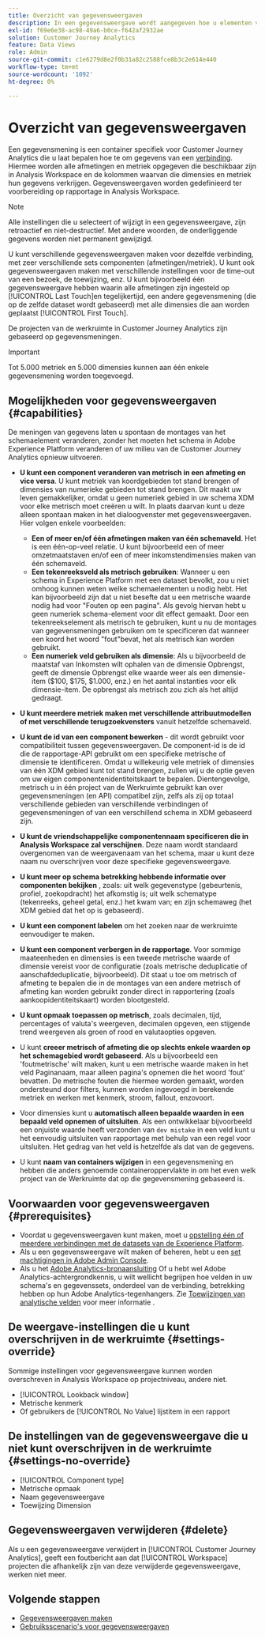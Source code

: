 ```yaml
---
title: Overzicht van gegevensweergaven
description: In een gegevensweergave wordt aangegeven hoe u elementen van de gegevens in de verbinding met de Customer Journey Analytics wilt interpreteren, zoals metriek, afmetingen, sessies, enzovoort.
exl-id: f69e6e38-ac98-49a6-b0ce-f642af2932ae
solution: Customer Journey Analytics
feature: Data Views
role: Admin
source-git-commit: c1e6279d8e2f0b31a82c2588fce8b3c2e614e440
workflow-type: tm+mt
source-wordcount: '1092'
ht-degree: 0%

---
```


# Overzicht van gegevensweergaven

Een gegevensmening is een container specifiek voor Customer Journey Analytics die u laat bepalen hoe te om gegevens van een [verbinding](/help/connections/create-connection.md). Hiermee worden alle afmetingen en metriek opgegeven die beschikbaar zijn in Analysis Workspace en de kolommen waarvan die dimensies en metriek hun gegevens verkrijgen. Gegevensweergaven worden gedefinieerd ter voorbereiding op rapportage in Analysis Workspace.

>[!NOTE]
>
>Alle instellingen die u selecteert of wijzigt in een gegevensweergave, zijn retroactief en niet-destructief. Met andere woorden, de onderliggende gegevens worden niet permanent gewijzigd.

U kunt verschillende gegevensweergaven maken voor dezelfde verbinding, met zeer verschillende sets componenten (afmetingen/metriek). U kunt ook gegevensweergaven maken met verschillende instellingen voor de time-out van een bezoek, de toewijzing, enz. U kunt bijvoorbeeld één gegevensweergave hebben waarin alle afmetingen zijn ingesteld op [!UICONTROL Last Touch]en tegelijkertijd, een andere gegevensmening (die op de zelfde dataset wordt gebaseerd) met alle dimensies die aan worden geplaatst [!UICONTROL First Touch].

De projecten van de werkruimte in Customer Journey Analytics zijn gebaseerd op gegevensmeningen.

>[!IMPORTANT]
>
>Tot 5.000 metriek en 5.000 dimensies kunnen aan één enkele gegevensmening worden toegevoegd.

## Mogelijkheden voor gegevensweergaven {#capabilities}

De meningen van gegevens laten u spontaan de montages van het schemaelement veranderen, zonder het moeten het schema in Adobe Experience Platform veranderen of uw milieu van de Customer Journey Analytics opnieuw uitvoeren.

* **U kunt een component veranderen van metrisch in een afmeting en vice versa**. U kunt metriek van koordgebieden tot stand brengen of dimensies van numerieke gebieden tot stand brengen. Dit maakt uw leven gemakkelijker, omdat u geen numeriek gebied in uw schema XDM voor elke metrisch moet creëren u wilt. In plaats daarvan kunt u deze alleen spontaan maken in het dialoogvenster met gegevensweergaven. Hier volgen enkele voorbeelden:
   * **Een of meer en/of één afmetingen maken van één schemaveld**. Het is een één-op-veel relatie. U kunt bijvoorbeeld een of meer omzetmaatstaven en/of een of meer inkomstendimensies maken van één schemaveld.
   * **Een tekenreeksveld als metrisch gebruiken**: Wanneer u een schema in Experience Platform met een dataset bevolkt, zou u niet omhoog kunnen weten welke schemaelementen u nodig hebt. Het kan bijvoorbeeld zijn dat u niet besefte dat u een metrische waarde nodig had voor &quot;Fouten op een pagina&quot;. Als gevolg hiervan hebt u geen numeriek schema-element voor dit effect gemaakt. Door een tekenreekselement als metrisch te gebruiken, kunt u nu de montages van gegevensmeningen gebruiken om te specificeren dat wanneer een koord het woord &quot;fout&quot;bevat, het als metrisch kan worden gebruikt.
   * **Een numeriek veld gebruiken als dimensie**: Als u bijvoorbeeld de maatstaf van Inkomsten wilt ophalen van de dimensie Opbrengst, geeft de dimensie Opbrengst elke waarde weer als een dimensie-item ($100, $175, $1.000, enz.) en het aantal instanties voor elk dimensie-item. De opbrengst als metrisch zou zich als het altijd gedraagt.

* **U kunt meerdere metriek maken met verschillende attribuutmodellen of met verschillende terugzoekvensters** vanuit hetzelfde schemaveld.

* **U kunt de id van een component bewerken** - dit wordt gebruikt voor compatibiliteit tussen gegevensweergaven. De component-id is de id die de rapportage-API gebruikt om een specifieke metrische of dimensie te identificeren. Omdat u willekeurig vele metriek of dimensies van één XDM gebied kunt tot stand brengen, zullen wij u de optie geven om uw eigen componentenidentiteitskaart te bepalen. Dientengevolge, metrisch u in één project van de Werkruimte gebruikt kan over gegevensmeningen (en API) compatibel zijn, zelfs als zij op totaal verschillende gebieden van verschillende verbindingen of gegevensmeningen of van een verschillend schema in XDM gebaseerd zijn.

* **U kunt de vriendschappelijke componentennaam specificeren die in Analysis Workspace zal verschijnen**. Deze naam wordt standaard overgenomen van de weergavenaam van het schema, maar u kunt deze naam nu overschrijven voor deze specifieke gegevensweergave.

* **U kunt meer op schema betrekking hebbende informatie over componenten bekijken** , zoals: uit welk gegevenstype (gebeurtenis, profiel, zoekopdracht) het afkomstig is; uit welk schematype (tekenreeks, geheel getal, enz.) het kwam van; en zijn schemaweg (het XDM gebied dat het op is gebaseerd).

* **U kunt een component labelen** om het zoeken naar de werkruimte eenvoudiger te maken.

* **U kunt een component verbergen in de rapportage**. Voor sommige maateenheden en dimensies is een tweede metrische waarde of dimensie vereist voor de configuratie (zoals metrische deduplicatie of aanschafdeduplicatie, bijvoorbeeld). Dit staat u toe om metrisch of afmeting te bepalen die in de montages van een andere metrisch of afmeting kan worden gebruikt zonder direct in rapportering (zoals aankoopidentiteitskaart) worden blootgesteld.

* **U kunt opmaak toepassen op metrisch**, zoals decimalen, tijd, percentages of valuta&#39;s weergeven, decimalen opgeven, een stijgende trend weergeven als groen of rood en valutaopties opgeven.

* U kunt **creeer metrisch of afmeting die op slechts enkele waarden op het schemagebied wordt gebaseerd**. Als u bijvoorbeeld een &#39;foutmetrische&#39; wilt maken, kunt u een metrische waarde maken in het veld Paginanaam, maar alleen pagina&#39;s opnemen die het woord &#39;fout&#39; bevatten. De metrische fouten die hiermee worden gemaakt, worden ondersteund door filters, kunnen worden ingevoegd in berekende metriek en werken met kenmerk, stroom, fallout, enzovoort.

* Voor dimensies kunt u **automatisch alleen bepaalde waarden in een bepaald veld opnemen of uitsluiten**. Als een ontwikkelaar bijvoorbeeld een onjuiste waarde heeft verzonden van `dev mistake` in een veld kunt u het eenvoudig uitsluiten van rapportage met behulp van een regel voor uitsluiten. Het gedrag van het veld is hetzelfde als dat van de gegevens.

* U kunt **naam van containers wijzigen** in een gegevensmening en hebben die anders genoemde containeroppervlakte in om het even welk project van de Werkruimte dat op die gegevensmening gebaseerd is.

## Voorwaarden voor gegevensweergaven {#prerequisites}

* Voordat u gegevensweergaven kunt maken, moet u [opstelling één of meerdere verbindingen met de datasets van de Experience Platform](/help/connections/create-connection.md).
* Als u een gegevensweergave wilt maken of beheren, hebt u een [set machtigingen in Adobe Admin Console](https://experienceleague.adobe.com/docs/analytics-platform/using/cja-overview/cja-overview.html#admin-access-permissions).
* Als u het [Adobe Analytics-bronaansluiting](/help/data-ingestion/analytics.md) Of u hebt wel Adobe Analytics-achtergrondkennis, u wilt wellicht begrijpen hoe velden in uw schema&#39;s en gegevenssets, onderdeel van de verbinding, betrekking hebben op hun Adobe Analytics-tegenhangers. Zie [Toewijzingen van analytische velden](https://experienceleague.adobe.com/docs/experience-platform/sources/connectors/adobe-applications/mapping/analytics.html?lang=en) voor meer informatie .

## De weergave-instellingen die u kunt overschrijven in de werkruimte {#settings-override}

Sommige instellingen voor gegevensweergave kunnen worden overschreven in Analysis Workspace op projectniveau, andere niet.

* [!UICONTROL Lookback window]
* Metrische kenmerk
* Of gebruikers de [!UICONTROL No Value] lijstitem in een rapport

## De instellingen van de gegevensweergave die u niet kunt overschrijven in de werkruimte {#settings-no-override}

* [!UICONTROL Component type]
* Metrische opmaak
* Naam gegevensweergave
* Toewijzing Dimension

## Gegevensweergaven verwijderen {#delete}

Als u een gegevensweergave verwijdert in [!UICONTROL Customer Journey Analytics], geeft een foutbericht aan dat [!UICONTROL Workspace] projecten die afhankelijk zijn van deze verwijderde gegevensweergave, werken niet meer.

## Volgende stappen

* [Gegevensweergaven maken](/help/data-views/create-dataview.md)
* [Gebruiksscenario&#39;s voor gegevensweergaven](/help/use-cases/data-views/data-views-usecases.md)
